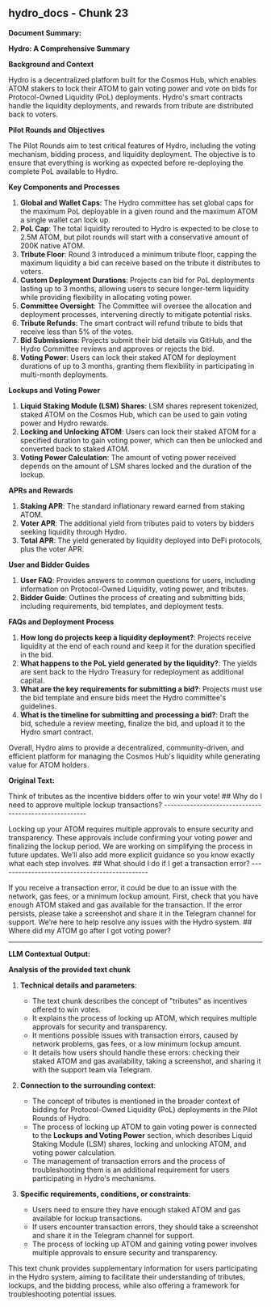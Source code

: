 ## hydro_docs - Chunk 23

**Document Summary:**

**Hydro: A Comprehensive Summary**

**Background and Context**

Hydro is a decentralized platform built for the Cosmos Hub, which enables ATOM stakers to lock their ATOM to gain voting power and vote on bids for Protocol-Owned Liquidity (PoL) deployments. Hydro's smart contracts handle the liquidity deployments, and rewards from tribute are distributed back to voters.

**Pilot Rounds and Objectives**

The Pilot Rounds aim to test critical features of Hydro, including the voting mechanism, bidding process, and liquidity deployment. The objective is to ensure that everything is working as expected before re-deploying the complete PoL available to Hydro.

**Key Components and Processes**

1. **Global and Wallet Caps**: The Hydro committee has set global caps for the maximum PoL deployable in a given round and the maximum ATOM a single wallet can lock up.
2. **PoL Cap**: The total liquidity rerouted to Hydro is expected to be close to 2.5M ATOM, but pilot rounds will start with a conservative amount of 200K native ATOM.
3. **Tribute Floor**: Round 3 introduced a minimum tribute floor, capping the maximum liquidity a bid can receive based on the tribute it distributes to voters.
4. **Custom Deployment Durations**: Projects can bid for PoL deployments lasting up to 3 months, allowing users to secure longer-term liquidity while providing flexibility in allocating voting power.
5. **Committee Oversight**: The Committee will oversee the allocation and deployment processes, intervening directly to mitigate potential risks.
6. **Tribute Refunds**: The smart contract will refund tribute to bids that receive less than 5% of the votes.
7. **Bid Submissions**: Projects submit their bid details via GitHub, and the Hydro Committee reviews and approves or rejects the bid.
8. **Voting Power**: Users can lock their staked ATOM for deployment durations of up to 3 months, granting them flexibility in participating in multi-month deployments.

**Lockups and Voting Power**

1. **Liquid Staking Module (LSM) Shares**: LSM shares represent tokenized, staked ATOM on the Cosmos Hub, which can be used to gain voting power and Hydro rewards.
2. **Locking and Unlocking ATOM**: Users can lock their staked ATOM for a specified duration to gain voting power, which can then be unlocked and converted back to staked ATOM.
3. **Voting Power Calculation**: The amount of voting power received depends on the amount of LSM shares locked and the duration of the lockup.

**APRs and Rewards**

1. **Staking APR**: The standard inflationary reward earned from staking ATOM.
2. **Voter APR**: The additional yield from tributes paid to voters by bidders seeking liquidity through Hydro.
3. **Total APR**: The yield generated by liquidity deployed into DeFi protocols, plus the voter APR.

**User and Bidder Guides**

1. **User FAQ**: Provides answers to common questions for users, including information on Protocol-Owned Liquidity, voting power, and tributes.
2. **Bidder Guide**: Outlines the process of creating and submitting bids, including requirements, bid templates, and deployment tests.

**FAQs and Deployment Process**

1. **How long do projects keep a liquidity deployment?**: Projects receive liquidity at the end of each round and keep it for the duration specified in the bid.
2. **What happens to the PoL yield generated by the liquidity?**: The yields are sent back to the Hydro Treasury for redeployment as additional capital.
3. **What are the key requirements for submitting a bid?**: Projects must use the bid template and ensure bids meet the Hydro committee's guidelines.
4. **What is the timeline for submitting and processing a bid?**: Draft the bid, schedule a review meeting, finalize the bid, and upload it to the Hydro smart contract.

Overall, Hydro aims to provide a decentralized, community-driven, and efficient platform for managing the Cosmos Hub's liquidity while generating value for ATOM holders.

**Original Text:**

Think of tributes as the incentive bidders offer to win your vote! ## Why do I need to approve multiple lockup transactions? ------------------------------------------------------

Locking up your ATOM requires multiple approvals to ensure security and transparency. These approvals include confirming your voting power and finalizing the lockup period. We are working on simplifying the process in future updates. We’ll also add more explicit guidance so you know exactly what each step involves. ## What should I do if I get a transaction error? ----------------------------------------------

If you receive a transaction error, it could be due to an issue with the network, gas fees, or a minimum lockup amount. First, check that you have enough ATOM staked and gas available for the transaction. If the error persists, please take a screenshot and share it in the Telegram channel for support. We’re here to help resolve any issues with the Hydro system. ## Where did my ATOM go after I got voting power?

---

**LLM Contextual Output:**

**Analysis of the provided text chunk**

1. **Technical details and parameters**:
   - The text chunk describes the concept of "tributes" as incentives offered to win votes.
   - It explains the process of locking up ATOM, which requires multiple approvals for security and transparency.
   - It mentions possible issues with transaction errors, caused by network problems, gas fees, or a low minimum lockup amount.
   - It details how users should handle these errors: checking their staked ATOM and gas availability, taking a screenshot, and sharing it with the support team via Telegram.

2. **Connection to the surrounding context**:
   - The concept of tributes is mentioned in the broader context of bidding for Protocol-Owned Liquidity (PoL) deployments in the Pilot Rounds of Hydro.
   - The process of locking up ATOM to gain voting power is connected to the **Lockups and Voting Power** section, which describes Liquid Staking Module (LSM) shares, locking and unlocking ATOM, and voting power calculation.
   - The management of transaction errors and the process of troubleshooting them is an additional requirement for users participating in Hydro's mechanisms.

3. **Specific requirements, conditions, or constraints**:
   - Users need to ensure they have enough staked ATOM and gas available for lockup transactions.
   - If users encounter transaction errors, they should take a screenshot and share it in the Telegram channel for support.
   - The process of locking up ATOM and gaining voting power involves multiple approvals to ensure security and transparency.

This text chunk provides supplementary information for users participating in the Hydro system, aiming to facilitate their understanding of tributes, lockups, and the bidding process, while also offering a framework for troubleshooting potential issues.

